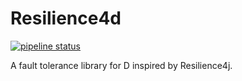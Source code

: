 # Resilience4d

[![pipeline status](https://gitlab.com/ghost91-/resilience4d/badges/master/pipeline.svg)](https://gitlab.com/ghost91-/resilience4d/commits/master)

A fault tolerance library for D inspired by Resilience4j.
